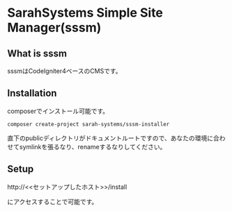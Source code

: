 # SarahSystems Simple Site Manager(sssm)

## What is sssm

sssmはCodeIgniter4ベースのCMSです。

## Installation

composerでインストール可能です。

`composer create-project sarah-systems/sssm-installer`

直下のpublicディレクトリがドキュメントルートですので、あなたの環境に合わせてsymlinkを張るなり、renameするなりしてください。

## Setup

http://<<セットアップしたホスト>>/install

にアクセスすることで可能です。

